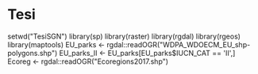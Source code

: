 # Tesi
setwd("TesiSGN")
library(sp)
library(raster)
library(rgdal)
library(rgeos) 
library(maptools)
EU_parks <- rgdal::readOGR("WDPA_WDOECM_EU_shp-polygons.shp")
EU_parks_II <- EU_parks[EU_parks$IUCN_CAT == 'II',]
Ecoreg <- rgdal::readOGR("Ecoregions2017.shp")
